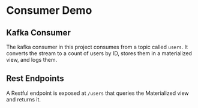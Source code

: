 # Consumer Demo

## Kafka Consumer

The kafka consumer in this project consumes from a topic called `users`. It converts the stream to a count of users by ID, stores them in a materialized view, and logs them.

## Rest Endpoints

A Restful endpoint is exposed at `/users` that queries the Materialized view and returns it.